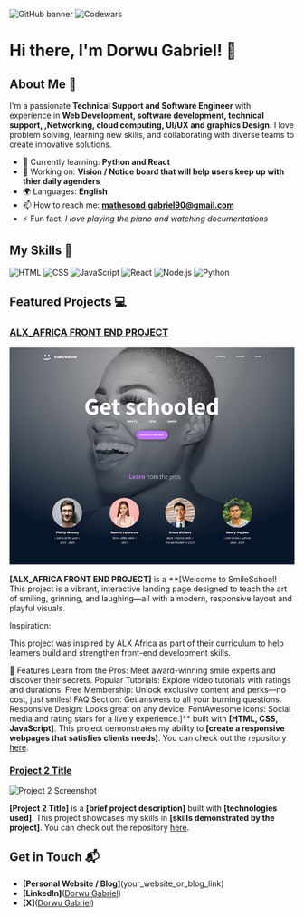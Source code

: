 ![GitHub banner](https://github.com/user-attachments/assets/6dae5024-50a2-4b7d-8712-7b1658c5222d)
![Codewars](https://www.codewars.com/users/mathesond900/badges/large)
# Hi there, I'm Dorwu Gabriel! 👋

## About Me 🚀

I'm a passionate **Technical Support and Software Engineer** with experience in **Web Development, software development, technical support, ,Networking, cloud computing, UI/UX and graphics Design**. I love problem solving, learning new skills, and collaborating with diverse teams to create innovative solutions.

- 🌱 Currently learning: **Python and React**
- 🔭 Working on: **Vision / Notice board that will help users keep up with thier daily agenders**
- 🌍 Languages: **English**
- 📫 How to reach me: **mathesond.gabriel90@gmail.com**
- ⚡ Fun fact: *I love playing the piano and watching documentations*

## My Skills 🧠

![HTML](https://img.shields.io/badge/-HTML-E34F26?style=flat-square&logo=html5&logoColor=white)
![CSS](https://img.shields.io/badge/-CSS-1572B6?style=flat-square&logo=css3&logoColor=white)
![JavaScript](https://img.shields.io/badge/-JavaScript-F7DF1E?style=flat-square&logo=javascript&logoColor=black)
![React](https://img.shields.io/badge/-React-61DAFB?style=flat-square&logo=react&logoColor=black)
![Node.js](https://img.shields.io/badge/-Node.js-339933?style=flat-square&logo=node.js&logoColor=white)
![Python](https://img.shields.io/pypi/v/:packageName
)

## Featured Projects 💻

### [ALX_AFRICA FRONT END PROJECT](https://github.com/Dorwu-Gabriel/alx_html_css/blob/main/css_advanced)

![Project 1 Screenshot](https://github.com/Dorwu-Gabriel/alx_html_css/blob/main/css_advanced/img/Header_banner.jpg)

**[ALX_AFRICA FRONT END PROJECT]** is a **[Welcome to SmileSchool! This project is a vibrant, interactive landing page designed to teach the art of smiling, grinning, and laughing—all with a modern, responsive layout and playful visuals.

Inspiration:

This project was inspired by ALX Africa as part of their curriculum to help learners build and strengthen front-end development skills.

🚀 Features
Learn from the Pros: Meet award-winning smile experts and discover their secrets.
Popular Tutorials: Explore video tutorials with ratings and durations.
Free Membership: Unlock exclusive content and perks—no cost, just smiles!
FAQ Section: Get answers to all your burning questions.
Responsive Design: Looks great on any device.
FontAwesome Icons: Social media and rating stars for a lively experience.]** built with **[HTML, CSS, JavaScript]**. This project demonstrates my ability to **[create a responsive webpages that satisfies clients needs]**. You can check out the repository [here](https://github.com/Dorwu-Gabriel/alx_html_css/blob/main/css_advanced/README.md).

### [Project 2 Title](project_2_link)

![Project 2 Screenshot](project_2_screenshot_url)

**[Project 2 Title]** is a **[brief project description]** built with **[technologies used]**. This project showcases my skills in **[skills demonstrated by the project]**. You can check out the repository [here](project_2_repository_link).

## Get in Touch 📬

- **[Personal Website / Blog]**(your_website_or_blog_link)
- **[LinkedIn]**([Dorwu Gabriel](https://www.linkedin.com/in/dorwu-gabriel-6b34701a3/))
- **[X]**([Dorwu Gabriel](https://www.linkedin.com/in/dorwu-gabriel-6b34701a3/))




<!-- Hi, I'm Gabriel, a Technical Support and Software Engineer with a passion for technology, problem-solving, and innovation.
I hold a Bachelors of Applied Science in Information Technology Degree and have experience in technical support, cloud computing, and software 
development. My journey in tech has been fueled by a strong desire to learn, grow, and create solutions that make a difference.
- 📫 How to reach me on mathesond.gabriel90@gmail.com -->

<!---
mathesond900/mathesond900 is a ✨ special ✨ repository because its `README.md` (this file) appears on your GitHub profile.
You can click the Preview link to take a look at your changes.
--->

